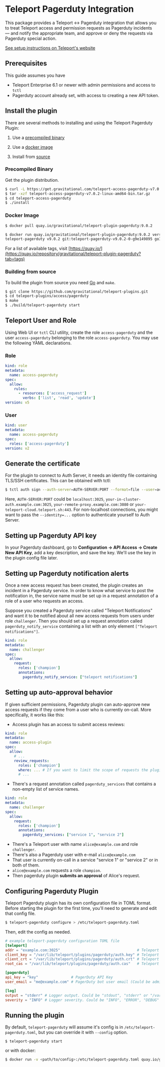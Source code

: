 # Teleport Pagerduty Integration

This package provides a Teleport <-> Pagerduty integration that allows you to
treat Teleport access and permission requests as Pagerduty incidents — and
notify the appropriate team, and approve or deny the requests via Pagerduty
special action.

[See setup instructions on Teleport's website](https://goteleport.com/teleport/docs/enterprise/workflow/ssh_approval_pagerduty/)

## Prerequisites

This guide assumes you have

- Teleport Enterprise 6.1 or newer with admin permissions and access to `tctl`
- Pagerduty account already set, with access to creating a new API token.

## Install the plugin

There are several methods to installing and using the Teleport Pagerduty Plugin:

1. Use a [precompiled binary](#precompiled-binary)

2. Use a [docker image](#docker-image)

3. Install from [source](#building-from-source)

### Precompiled Binary

Get the plugin distribution.

```bash
$ curl -L https://get.gravitational.com/teleport-access-pagerduty-v7.0.2-linux-amd64-bin.tar.gz
$ tar -xzf teleport-access-pagerduty-v7.0.2-linux-amd64-bin.tar.gz
$ cd teleport-access-pagerduty
$ ./install
```

### Docker Image
```bash
$ docker pull quay.io/gravitational/teleport-plugin-pagerduty:9.0.2
```

```bash
$ docker run quay.io/gravitational/teleport-plugin-pagerduty:9.0.2 version
teleport-pagerduty v9.0.2 git:teleport-pagerduty-v9.0.2-0-g9e149895 go1.17.8
```

For a list of available tags, visit [https://quay.io/](https://quay.io/repository/gravitational/teleport-plugin-pagerduty?tab=tags)

### Building from source

To build the plugin from source you need [Go](https://go.dev/) and `make`.

```bash
$ git clone https://github.com/gravitational/teleport-plugins.git
$ cd teleport-plugins/access/pagerduty
$ make
$ ./build/teleport-pagerduty start
```

## Teleport User and Role

Using Web UI or `tctl` CLI utility, create the role `access-pagerduty` and the user `access-pagerduty` belonging to the role `access-pagerduty`. You may use the following YAML declarations.

### Role

```yaml
kind: role
metadata:
  name: access-pagerduty
spec:
  allow:
    rules:
      - resources: ['access_request']
        verbs: ['list', 'read', 'update']
version: v5
```

### User

```yaml
kind: user
metadata:
  name: access-pagerduty
spec:
  roles: ['access-pagerduty']
version: v2
```

## Generate the certificate

For the plugin to connect to Auth Server, it needs an identity file containing TLS/SSH certificates. This can be obtained with tctl:

```bash
$ tctl auth sign --auth-server=AUTH-SERVER:PORT --format=file --user=access-pagerduty --out=/var/lib/teleport/plugins/pagerduty/auth_id --ttl=8760h
```

Here, `AUTH-SERVER:PORT` could be `localhost:3025`, `your-in-cluster-auth.example.com:3025`, `your-remote-proxy.example.com:3080` or `your-teleport-cloud.teleport.sh:443`. For non-localhost connections, you might want to pass the `--identity=...` option to authenticate yourself to Auth Server.

## Setting up Pagerduty API key

In your Pagerduty dashboard, go to **Configuration -> API Access -> Create New
API Key**, add a key description, and save the key. We'll use the key in the
plugin config file later.

## Setting up Pagerduty notification alerts

Once a new access request has been created, the plugin creates an incident in a Pagerduty service. In order to know what service to post the notification in, the service name must be set up in a request annotation of a role of a user who requests an access.

Suppose you created a Pagerduty service called "Teleport Notifications" and want it to be notified about all new access requests from users under role `challenger`. Then you should set up a request annotation called `pagerduty_notify_service` containing a list with an only element `["Teleport notifications"]`.

```yaml
kind: role
metadata:
  name: challenger
spec:
  allow:
    request:
      roles: ['champion']
      annotations:
        pagerduty_notify_service: ["teleport notifications"]
```

## Setting up auto-approval behavior

If given sufficient permissions, Pagerduty plugin can auto-approve new access requests if they come from a user who is currently on-call. More specifically, it works like this:

- Access plugin has an access to submit access reviews:
```yaml
kind: role
metadata:
  name: access-plugin
spec:
  allow:
    # ...
    review_requests:
      roles: ['champion']
      where: ... # If you want to limit the scope of requests the plugin can approve.
      # ...
```
- There's a request annotation called `pagerduty_services` that contains a non-empty list of service names.
```yaml
kind: role
metadata:
  name: challenger
spec:
  allow:
    request:
      roles: ['champion']
      annotations:
        pagerduty_services: ["service 1", "service 2"]
```
- There's a Teleport user with name `alice@example.com` and role `challenger`.
- There's also a Pagerduty user with e-mail `alice@example.com`
- That user is currently on-call in a service "service 1" or "service 2" or in both of them.
- `alice@example.com` requests a role `champion`.
- Then pagerduty plugin **submits an approval** of Alice's request.


## Configuring Pagerduty Plugin

Teleport Pagerduty plugin has its own configuration file in TOML format. Before
starting the plugin for the first time, you'll need to generate and edit that
config file.

```bash
$ teleport-pagerduty configure > /etc/teleport-pagerduty.toml
```

Then, edit the config as needed.

```TOML
# example teleport-pagerduty configuration TOML file
[teleport]
addr = "example.com:3025"                                   # Teleport Auth Server GRPC API address
client_key = "/var/lib/teleport/plugins/pagerduty/auth.key" # Teleport GRPC client secret key
client_crt = "/var/lib/teleport/plugins/pagerduty/auth.crt" # Teleport GRPC client certificate
root_cas = "/var/lib/teleport/plugins/pagerduty/auth.cas"   # Teleport cluster CA certs

[pagerduty]
api_key = "key"               # PagerDuty API Key
user_email = "me@example.com" # PagerDuty bot user email (Could be admin email)

[log]
output = "stderr" # Logger output. Could be "stdout", "stderr" or "/var/lib/teleport/pagerduty.log"
severity = "INFO" # Logger severity. Could be "INFO", "ERROR", "DEBUG" or "WARN".
```

## Running the plugin

By default, `teleport-pagerduty` will assume it's config is in
`/etc/teleport-pagerduty.toml`, but you can override it with `--config` option.

```
$ teleport-pagerduty start
```

or with docker:

```bash
$ docker run -v <path/to/config>:/etc/teleport-pagerduty.toml quay.io/gravitational/teleport-plugin-pagerduty:9.0.2 start
```
